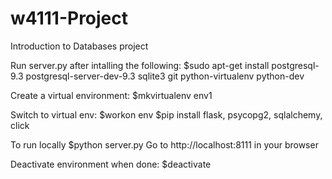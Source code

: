 # w4111-Project
Introduction to Databases project

Run server.py after intalling the following:
$sudo apt-get install postgresql-9.3 postgresql-server-dev-9.3 sqlite3 git python-virtualenv python-dev

Create a virtual environment:
$mkvirtualenv env1

Switch to virtual env:
$workon env
$pip install flask, psycopg2, sqlalchemy, click

To run locally
$python server.py
Go to http://localhost:8111 in your browser

Deactivate environment when done:
$deactivate
